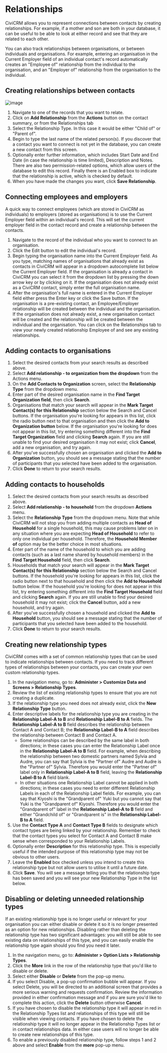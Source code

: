 Relationships
=============

CiviCRM allows you to represent connections between contacts by creating
relationships. For example, if a mother and son are both in your
database, it can be useful to be able to look at either record and see
that they are related to each other.

You can also track relationships between organisations, or between
individuals and organisations. For example, entering an organisation in
the Current Employer field of an individual contact's record
automatically creates an "Employee of" relationship from the individual
to the organisation, and an "Employer of" relationship from the
organisation to the individual.

Creating relationships between contacts
---------------------------------------

![image](../img/4.5%20Add%20Relationship.png)

1.  Navigate to one of the records that you want to relate.
2.  Click on **Add Relationship** from the **Actions** button on the
    contact summary, or from the Relationships tab
3.  Select the Relationship Type. In this case it would be either "Child
    of" or "Parent of".
4.  Begin to type the last name of the related person(s). If you
    discover that a contact you want to connect is not yet in the
    database, you can create a new contact from this screen.
5.  Optionally enter further information, which includes Start Date and
    End Date (in case the relationship is time limited), Description and
    Notes. There are also two permission-related options, which allow
    users of the database to edit this record. Finally there is an
    Enabled box to indicate that the relationship is active, which is
    checked by default.
6.  When you have made the changes you want, click **Save
    Relationship**.

Connecting employees and employers
----------------------------------

A quick way to connect employees (which are stored in CiviCRM as
individuals) to employers (stored as organisations) is to use the
Current Employer field within an individual's record. This will set the
current employer field in the contact record and create a relationship
between the contacts.

1.  Navigate to the record of the individual who you want to connect to
    an organisation.
2.  Click the Edit button to edit the individual's record.
3.  Begin typing the organisation name into the Current Employer field.
    As you type, matching names of organisations that already exist as
    contacts in CiviCRM will appear in a dropdown autocomplete list
    below the Current Employer field. If the organisation is already a
    contact in CiviCRM you can select it from the dropdown list by
    pressing the down arrow key or by clicking on it. If the
    organisation does not already exist as a CiviCRM contact, simply
    enter the full organisation name.
4.  After the organisation's full name is entered in the Current
    Employer field either press the Enter key or click the Save button.
    If the organisation is a pre-existing contact, an Employee/Employer
    relationship will be created between the individual and the
    organisation. If the organisation does not already exist, a new
    organisation contact will be created and the relationship will be
    created between the individual and the organisation. You can click
    on the Relationships tab to view your newly created relationship
    Employee of and see any existing relationships.

Adding contacts to organisations
--------------------------------

1.  Select the desired contacts from your search results as described
    above.
2.  Select **Add relationship - to organization from the dropdown** from the Actions menu.
3.  On the **Add Contacts to Organization** screen, select the **Relationship
    Type** from the dropdown menu.
4.  Enter part of the desired organisation name in the **Find Target
    Organization field**, then click **Search**.
5.  Organisations that match your search will appear in the **Mark Target
    Contact(s) for this Relationship** section below the Search and
    Cancel buttons. If the organisation you're looking for appears in
    this list, click the radio button next to that organisation and then
    click the **Add to Organization button** below. If the organisation
    you're looking for does not appear in this list, try entering
    something different into the **Find Target Organization** field and
    clicking **Search** again. If you are still unable to find your desired
    organisation it may not exist; click **Cancel**, add a new organisation,
    and try again.
6.  After you've successfully chosen an organisation and clicked the **Add
    to Organization** button, you should see a message stating that the
    number of participants that you selected have been added to the
    organisation.
7.  Click **Done** to return to your search results.

Adding contacts to households
-----------------------------

1.  Select the desired contacts from your search results as described
    above.
2.  Select **Add relationship - to household** from the dropdown **Actions** menu.
3.  Select the **Relationship Type** from the dropdown menu. Note that while
    CiviCRM will not stop you from adding multiple contacts as **Head of
    Household** for a single household, this may cause problems later on
    in any situation where you are expecting **Head of Household** to refer
    to only one individual per household. Therefore, the **Household
    Member of** option may be the better choice in most situations.
4.  Enter part of the name of the household to which you are adding
    contacts (such as a last name shared by household members) in the
    **Find Target Household** field, then click **Search**.
5.  Households that match your search will appear in the **Mark Target
    Contact(s) for this Relationship** section below the Search and
    Cancel buttons. If the household you're looking for appears in this
    list, click the radio button next to that household and then click
    the **Add to Household** button below. If the household you're looking
    for does not appear in this list, try entering something different
    into the **Find Target Household** field and clicking **Search** again. If
    you are still unable to find your desired household it may not
    exist; click the **Cancel** button, add a new household, and try again.
6.  After you've successfully chosen a household and clicked the **Add to
    Household** button, you should see a message stating that the number
    of participants that you selected have been added to the household.
7.  Click **Done** to return to your search results.

Creating new relationship types
-------------------------------

CiviCRM comes with a set of common relationship types that can be
    used to indicate relationships between contacts. If you need to
    track different types of relationships between your contacts, you
    can create your own custom relationship types.

1.  In the navigation menu, go to: **Administer > Customize Data and
    Screens > Relationship Types**.
2.  Review the list of existing relationship types to ensure that you
    are not creating a duplicate.
3.  If the relationship type you need does not already exist, click the
    **New Relationship Type** button.
4.  Enter descriptive labels for the relationship type you are creating
    in the **Relationship Label-A to B** and **Relationship Label-B to A**
    fields. The **Relationship Label-A to B** field describes the
    relationship between Contact A and Contact B; the **Relationship
    Label-B to A** field describes the relationship between Contact B and
    Contact A.  
      -  Some relationships can be described by the same label in both
    directions; in these cases you can enter the Relationship Label once
    in the **Relationship Label-A to B** field. For example, when
    describing the relationship between two domestic partners named
    Sylvia and Audre, you can say that Sylvia is the "Partner of" Audre
    and Audre is the "Partner of" Sylvia. Therefore you would enter the
    "Partner of" label only in **Relationship Label-A to B** field,
    leaving the **Relationship Label-B to A** field blank.
      -  In other situations one Relationship Label cannot be applied in both
    directions; in these cases you need to enter different Relationship
    Labels in each of the Relationship Label fields. For example, you
    can say that Kiyoshi is the "Grandparent of" Yuki but you cannot say
    that Yuki is the "Grandparent of" Kiyoshi. Therefore you would enter
    the "Grandparent of" label in the **Relationship Label-A to B** field
    and either "Grandchild of" or "Grandparent is" in the **Relationship
    Label-B to A** field.
7.  Use the **Contact Type A** and **Contact Type B** fields to designate which
    contact types are being linked by your relationship. Remember to
    check that the contact types you select for Contact A and Contact B
    make sense when corresponded to your Relationship Labels.
8.  Optionally enter **Description** for this relationship type. This is
    especially useful if the intended purpose of this relationship type
    may not be obvious to other users.
9.  Leave the **Enabled** box checked unless you intend to create this
    relationship type but not allow users to utilise it until a future
    date.
10. Click **Save**. You will see a message telling you that the relationship
    type has been saved and you will see your new Relationship Type in
    the list below.


Disabling or deleting unneeded relationship types
-------------------------------------------------

If an existing relationship type is no longer useful or relevant for
your organisation you can either disable or delete it so it is no longer
presented as an option for new relationships. Disabling rather than
deleting the relationship type has two significant advantages: you will
still be able to see existing data on relationships of this type, and
you can easily enable the relationship type again should you find you
need it later.

1.  In the navigation menu, go to: **Administer > Option Lists >
    Relationship Types**.
2.  Click the **More** link in the row of the relationship type that you'd
    like to disable or delete.
3.  Select either **Disable** or **Delete** from the pop-up menu.
4.  If you select Disable, a pop-up confirmation bubble will appear. If
    you select Delete, you will be directed to an additional screen that
    provides a more serious warning and requests confirmation. Review
    the information provided in either confirmation message and if you
    are sure you'd like to complete this action, click the **Delete**
    button otherwise **Cancel**.
5.  If you have chosen to disable the relationship type it will appear
    in red in the Relationship Types list and relationships of this type
    will still be visible when viewing contacts. If you have chosen to
    delete the relationship type it will no longer appear in the
    Relationship Types list or in contact relationships data. In either
    case users will no longer be able to create new relationships of
    this type.
6.  To enable a previously disabled relationship type, follow steps 1
    and 2 above and select **Enable** from the **more** pop-up menu.
